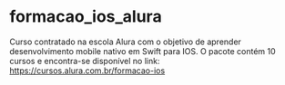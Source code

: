 # formacao_ios_alura

Curso contratado na escola Alura com o objetivo de aprender desenvolvimento mobile nativo em Swift para IOS.
O pacote contém 10 cursos e encontra-se disponível no link: https://cursos.alura.com.br/formacao-ios

